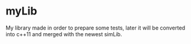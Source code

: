 # myLib

My library made in order to prepare some tests, later it will be converted into c++11 and merged with the newest simLib.
